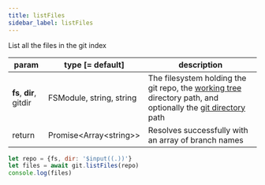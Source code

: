 ```yaml
---
title: listFiles
sidebar_label: listFiles
---
```


List all the files in the git index

| param                   | type [= default]           | description                                                                                                                                         |
| ----------------------- | -------------------------- | --------------------------------------------------------------------------------------------------------------------------------------------------- |
| **fs**, **dir**, gitdir | FSModule, string, string   | The filesystem holding the git repo, the [working tree](dir-vs-gitdir.md) directory path, and optionally the [git directory](dir-vs-gitdir.md) path |
| return                  | Promise\<Array\<string\>\> | Resolves successfully with an array of branch names                                                                                                 |

```js
let repo = {fs, dir: '$input((.))'}
let files = await git.listFiles(repo)
console.log(files)
```